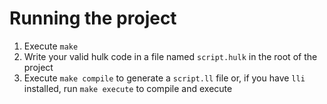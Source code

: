 # Running the project

1. Execute `make`
2. Write your valid hulk code in a file named `script.hulk` in the root of the project
3. Execute `make compile` to generate a `script.ll` file or, if you have `lli` installed, run `make execute` to compile and execute



